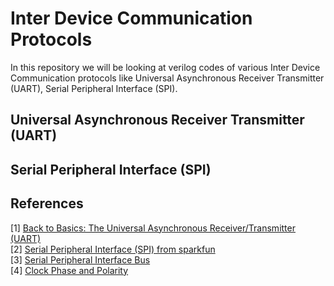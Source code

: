# Inter Device Communication Protocols

In this repository we will be looking at verilog codes of various Inter Device Communication protocols like Universal Asynchronous Receiver Transmitter (UART), Serial Peripheral Interface (SPI).

## Universal Asynchronous Receiver Transmitter (UART)



## Serial Peripheral Interface (SPI)

## References

[1] [Back to Basics: The Universal Asynchronous Receiver/Transmitter (UART)](https://www.allaboutcircuits.com/technical-articles/back-to-basics-the-universal-asynchronous-receiver-transmitter-uart/)</br>
[2] [Serial Peripheral Interface (SPI) from sparkfun](https://learn.sparkfun.com/tutorials/serial-peripheral-interface-spi)</br>
[3] [Serial Peripheral Interface Bus](https://en.wikipedia.org/wiki/Serial_Peripheral_Interface_Bus)</br>
[4] [Clock Phase and Polarity](http://dlnware.com/dll/Clock-Phase-and-Polarity)</br>
